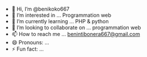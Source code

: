 - 👋 Hi, I’m @benikoko667
- 👀 I’m interested in ... Programmation web
- 🌱 I’m currently learning ... PHP & python 
- 💞️ I’m looking to collaborate on ... programmation web 
- 📫 How to reach me ... benintibonera667@gmail.com
- 😄 Pronouns: ...
- ⚡ Fun fact: ...

<!---
benikoko667/benikoko667 is a ✨ special ✨ repository because its `README.md` (this file) appears on your GitHub profile.
You can click the Preview link to take a look at your changes.
--->
